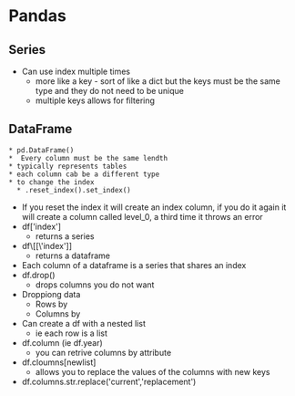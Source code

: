   # Pandas
  
  ## Series
  * Can use index multiple times
    * more like a key - sort of like a dict but the keys must be the same type and they do not need to be unique 
    * multiple keys allows for filtering
  
  ## DataFrame
    * pd.DataFrame()
    *  Every column must be the same lendth
    * typically represents tables
    * each column cab be a different type
    * to change the index
      * .reset_index().set_index()
  * If you reset the index it will create an index column, if you do it again it will create a column called level_0, a third time it throws an error 
  * df['index']
    * returns a series
  * df\\[[\\'index']]
    * returns a dataframe
  * Each column of a dataframe is a series that shares an index
  * df.drop()
    * drops columns you do not want
  * Droppiong data
    * Rows by 
    * Columns by 
  * Can create a df with a nested list
    * ie each row is a list
  * df.column (ie df.year)
    * you can retrive columns by attribute
  * df.cloumns[newlist]
    * allows you to replace the values of the columns with new keys
  * df.columns.str.replace('current','replacement')
